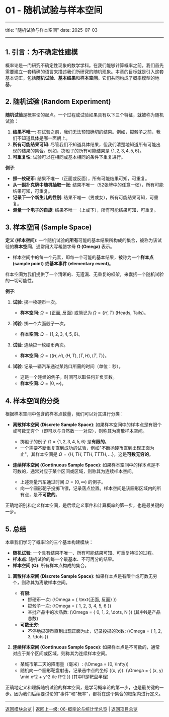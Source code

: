 # 01 - 随机试验与样本空间

---

title: "随机试验与样本空间"
date: 2025-07-03

---

## 1. 引言：为不确定性建模

概率论是一门研究不确定性现象的数学学科。在我们能够计算概率之前，我们首先需要建立一套精确的语言来描述我们所研究的随机现象。本章的目标就是引入这套基本词汇，包括**随机试验**、**基本结果**和**样本空间**。它们共同构成了概率模型的地基。

## 2. 随机试验 (Random Experiment)

**随机试验**是概率论的起点。一个过程或试验如果具有以下三个特征，就被称为随机试验：

1. **结果不唯一**: 在试验之前，我们无法预知确切的结果。例如，掷骰子之前，我们不知道具体是哪一面朝上。
2. **所有可能结果可知**: 尽管我们不知道具体结果，但我们清楚地知道所有可能出现的结果的集合。例如，掷骰子的所有可能结果是 $\{1, 2, 3, 4, 5, 6\}$。
3. **可重复性**: 试验可以在相同或基本相同的条件下重复进行。

**例子**:

- **掷一枚硬币**: 结果不唯一（正面或反面），所有可能结果可知，可重复。
- **从一副扑克牌中随机抽取一张**: 结果不唯一（52张牌中的任意一张），所有可能结果可知，可重复。
- **记录下一个新生儿的性别**: 结果不唯一（男或女），所有可能结果可知，可重复。
- **测量一个电子的自旋**: 结果不唯一（上或下），所有可能结果可知，可重复。

## 3. 样本空间 (Sample Space)

**定义 (样本空间)**:
一个随机试验的**所有**可能的基本结果所构成的集合，被称为该试验的**样本空间**，通常用大写希腊字母 **Ω (Omega)** 表示。

- 样本空间中的每一个元素，即每一个可能的基本结果，被称为一个**样本点 (sample point)** 或**基本事件 (elementary event)**。

样本空间为我们提供了一个清晰的、无遗漏、无重复的框架，来囊括一个随机试验的一切可能性。

**例子**:

1. **试验**: 掷一枚硬币一次。
    - **样本空间**: $\Omega = \{ \text{正面}, \text{反面} \}$ 或简记为 $\Omega = \{ H, T \}$ (Heads, Tails)。

2. **试验**: 掷一个六面骰子一次。
    - **样本空间**: $\Omega = \{ 1, 2, 3, 4, 5, 6 \}$。

3. **试验**: 连续掷一枚硬币两次。
    - **样本空间**: $\Omega = \{ (H, H), (H, T), (T, H), (T, T) \}$。

4. **试验**: 记录一辆汽车通过某路口所需的时间（单位：秒）。
    - 这是一个连续的例子，时间可以取任何非负实数。
    - **样本空间**: $\Omega = [0, \infty)$。

## 4. 样本空间的分类

根据样本空间中包含的样本点数量，我们可以对其进行分类：

- **离散样本空间 (Discrete Sample Space)**: 如果样本空间中的样本点是有限个或可数无穷个（即可以与自然数一一对应），则称其为离散样本空间。
  - 掷骰子的例子 $\Omega = \{1, 2, 3, 4, 5, 6\}$ 是**有限的**。
  - 一个需要不断重复直到成功的试验，例如"不断抛硬币直到出现正面为止"，其样本空间是 $\Omega = \{H, TH, TTH, TTTH, \dots\}$，这是**可数无穷的**。

- **连续样本空间 (Continuous Sample Space)**: 如果样本空间中的样本点是不可数的，通常对应于某个区间或区域，则称其为连续样本空间。
  - 上述测量汽车通过时间 $\Omega = [0, \infty)$ 的例子。
  - 向一个圆形靶子投掷飞镖，记录落点位置。样本空间是该圆形区域内的所有点，是**不可数的**。

正确地识别和定义样本空间，是后续定义事件和计算概率的第一步，也是最关键的一步。

## 5. 总结

本章我们学习了概率论的三个基本构建模块：

- **随机试验**: 一个具有结果不唯一、所有可能结果可知、可重复特征的过程。
- **样本点**: 随机试验的每一个最基本、不可再分的结果。
- **样本空间 (Ω)**: 所有样本点构成的集合。

1. **离散样本空间 (Discrete Sample Space)**: 如果样本点是有限个或可数无穷个，则称其为离散样本空间。
    - **有限**:
        - 掷硬币一次: \(\Omega = \{ \text{正面, 反面} \}\)
        - 掷骰子一次: \(\Omega = \{ 1, 2, 3, 4, 5, 6 \}\)
        - 某批产品中的次品数: \(\Omega = \{ 0, 1, 2, \dots, N \}\) (其中N是产品总数)
    - **可数无穷**:
        - 不停地掷硬币直到出现正面为止，记录投掷的次数: \(\Omega = \{ 1, 2, 3, \dots \}\)

2. **连续样本空间 (Continuous Sample Space)**: 如果样本点是不可数的，通常对应于某个区间或区域，则称其为连续样本空间。
    - 某城市第二天的降雨量（毫米）: \(\Omega = [0, \infty)\)
    - 随机向一个圆形靶盘射击，记录击中点的坐标 \((x, y)\): \(\Omega = \{ (x, y) \mid x^2 + y^2 \le R^2 \}\) (其中R是靶盘半径)

正确地定义和理解随机试验的样本空间，是学习概率论的第一步，也是最关键的一步。因为我们后续要讨论的"事件"和"概率"，都将在这个集合的框架内进行定义。

---
[返回模块总览](./00-模块总览.md) | [返回上一级: 06-概率论与统计学总览](../00-06-概率论与统计学总览.md) | [返回项目总览](../../09-项目总览/00-项目总览.md)
